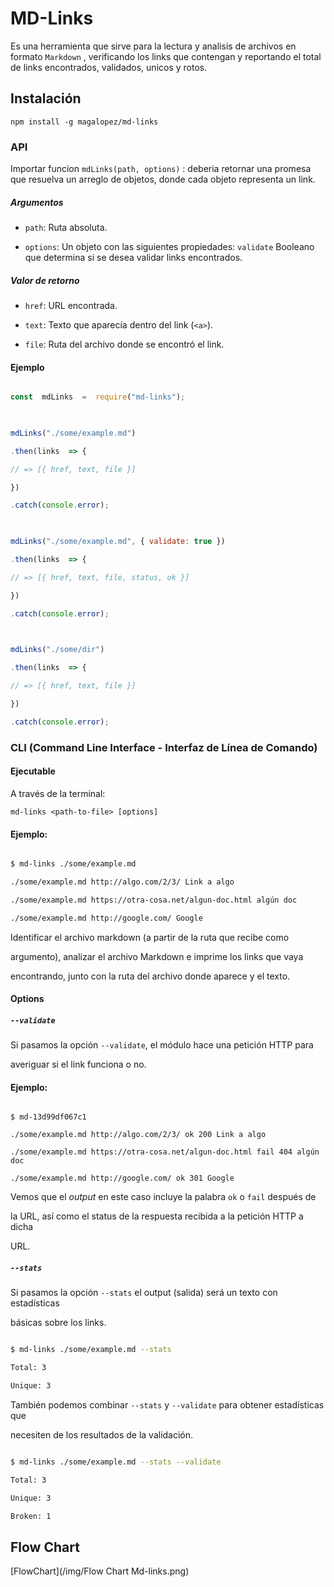 # **MD-Links**

Es una herramienta que sirve para la lectura y analisis de archivos en formato `Markdown` , verificando los links que contengan y reportando el total de links encontrados, validados, unicos y rotos.

## Instalación

    npm install -g magalopez/md-links

### API

Importar funcion `mdLinks(path, options)`  :  deberia retornar una promesa que resuelva un arreglo de objetos, donde cada objeto representa un link.

##### Argumentos

- `path`: Ruta absoluta.

- `options`: Un objeto con las siguientes propiedades: `validate` Booleano que determina si se desea validar links encontrados.

##### Valor de retorno

  - `href`: URL encontrada.

- `text`: Texto que aparecía dentro del link (`<a>`).

- `file`: Ruta del archivo donde se encontró el link.

#### Ejemplo

```js

const  mdLinks  =  require("md-links");

  

mdLinks("./some/example.md")

.then(links  => {

// => [{ href, text, file }]

})

.catch(console.error);

  

mdLinks("./some/example.md", { validate: true })

.then(links  => {

// => [{ href, text, file, status, ok }]

})

.catch(console.error);

  

mdLinks("./some/dir")

.then(links  => {

// => [{ href, text, file }]

})

.catch(console.error);

```

  

### CLI (Command Line Interface - Interfaz de Línea de Comando)

#### Ejecutable
 
 A través de la terminal:

  `md-links <path-to-file> [options]`
 
#### Ejemplo:

```sh

$ md-links ./some/example.md

./some/example.md http://algo.com/2/3/ Link a algo

./some/example.md https://otra-cosa.net/algun-doc.html algún doc

./some/example.md http://google.com/ Google

```
Identificar el archivo markdown (a partir de la ruta que recibe como

argumento), analizar el archivo Markdown e imprime los links que vaya

encontrando, junto con la ruta del archivo donde aparece y el texto.

  #### Options

##### `--validate`

  

Si pasamos la opción `--validate`, el módulo hace una petición HTTP para

averiguar si el link funciona o no.
  

#### Ejemplo:

  ```sh13d99df067c1

$ md-13d99df067c1

./some/example.md http://algo.com/2/3/ ok 200 Link a algo

./some/example.md https://otra-cosa.net/algun-doc.html fail 404 algún doc

./some/example.md http://google.com/ ok 301 Google

```

  Vemos que el _output_ en este caso incluye la palabra `ok` o `fail` después de

la URL, así como el status de la respuesta recibida a la petición HTTP a dicha

URL.

 ##### `--stats`

 
Si pasamos la opción `--stats` el output (salida) será un texto con estadísticas

básicas sobre los links.

```sh

$ md-links ./some/example.md --stats

Total: 3

Unique: 3

```

También podemos combinar `--stats` y `--validate` para obtener estadísticas que

necesiten de los resultados de la validación.

  

```sh

$ md-links ./some/example.md --stats --validate

Total: 3

Unique: 3

Broken: 1

```

## Flow Chart
  
[FlowChart](/img/Flow Chart Md-links.png)